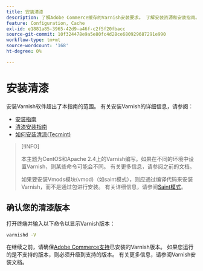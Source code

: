 ```yaml
---
title: 安装清漆
description: 了解Adobe Commerce缓存的Varnish安装要求。 了解安装资源和安装指南。
feature: Configuration, Cache
exl-id: e1881a85-3965-42d9-a46f-c2f5f20fbacc
source-git-commit: 10f324478e9a5e80fc4d28ce680929687291e990
workflow-type: tm+mt
source-wordcount: '168'
ht-degree: 0%

---
```


# 安装清漆

安装Varnish软件超出了本指南的范围。 有关安装Varnish的详细信息，请参阅：

- [安装指南](https://www.varnish-software.com/developers/tutorials/installing-varnish-ubuntu/)
- [清漆安装指南](https://www.varnish-cache.org/docs)
- [如何安装清漆(Tecmint)](https://www.tecmint.com/install-varnish-cache-web-accelerator/)

>[!INFO]
>
>本主题为CentOS和Apache 2.4上的Varnish编写。如果在不同的环境中设置Varnish，则某些命令可能会不同。 有关更多信息，请参阅之前的文档。
>
>如果要安装Vmods模块(vmod)（如saint模式），则应通过编译代码来安装Varnish，而不是通过包进行安装。 有关详细信息，请参阅[Saint模式](config-varnish-advanced.md#saint-mode)。

## 确认您的清漆版本

打开终端并输入以下命令以显示Varnish版本：

```bash
varnishd -V
```

在继续之前，请确保[Adobe Commerce支持](../../installation/system-requirements.md)已安装的Varnish版本。 如果您运行的是不支持的版本，则必须升级到支持的版本。 有关更多信息，请参阅Varnish安装文档。
